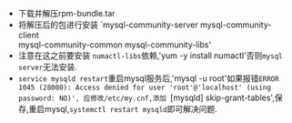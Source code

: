 * 下载并解压rpm-bundle.tar
* 将解压后的包进行安装
`mysql-community-server 
 mysql-community-client   
 mysql-community-common 
 mysql-community-libs'
* 注意在这之前要安装 `numactl-libs`依赖,'yum -y install numactl'否则`mysql server`无法安装.
* `service mysqld restart`重启mysql服务后,'mysql -u root'如果报错`ERROR 1045 (28000): Access denied for user 'root'@'localhost' (using password: NO)',
  应修改/etc/my.cnf,添加
  `[mysqld]
  skip-grant-tables',保存,重启mysql,`systemctl restart mysqld`即可解决问题.
